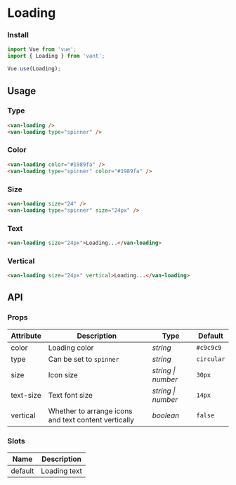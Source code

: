 # Loading

### Install

```js
import Vue from 'vue';
import { Loading } from 'vant';

Vue.use(Loading);
```

## Usage

### Type

```html
<van-loading />
<van-loading type="spinner" />
```

### Color

```html
<van-loading color="#1989fa" />
<van-loading type="spinner" color="#1989fa" />
```

### Size

```html
<van-loading size="24" />
<van-loading type="spinner" size="24px" />
```

### Text

```html
<van-loading size="24px">Loading...</van-loading>
```

### Vertical

```html
<van-loading size="24px" vertical>Loading...</van-loading>
```

## API

### Props

| Attribute | Description | Type | Default |
|------|------|------|------|
| color | Loading color | *string* | `#c9c9c9` |
| type | Can be set to `spinner` | *string* | `circular` |
| size | Icon size | *string \| number* | `30px` |
| text-size | Text font size | *string \| number* | `14px` |
| vertical | Whether to arrange icons and text content vertically | *boolean* | `false` |

### Slots

| Name | Description |
|------|------|
| default | Loading text |
